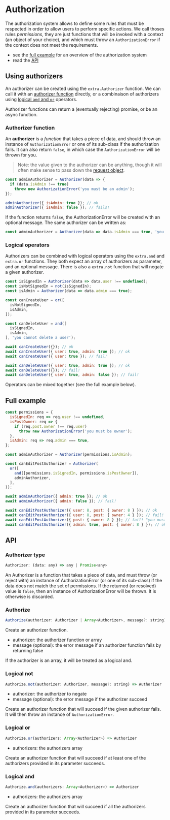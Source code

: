 # Authorization

The authorization system allows to define some rules that must be respected in
order to allow users to perform specific actions. We call thoses rules
*permissions*, they are just functions that will be invoked with a context (an
object of your choice), and which must throw an `AuthorizationError` if the
context does not meet the requirements.

- see the [full example](#full-example) for an overview of the authorization system
- read the [API](#api)

## Using authorizers

An authorizer can be created using the `extra.Authorizer` function. We can call
it with an [authorizer function](#authorizer-function) directly, or a
combinaison of authorizers using [logical `and` and `or`](#logical-operators)
operators.

Authorizer functions can return a (eventually rejecting) promise, or be an
async function.

### Authorizer function

An **authorizer** is a *function* that takes a piece of data, and should throw
an instance of `AuthorizationError` or one of its sub-class if the authorization
fails. It can also return `false`, in which case the `AuthorizationError` will
be thrown for you.

> Note: the value given to the authorizer can be anything, though it will often
> make sense to pass down the [request object](http://expressjs.com/en/4x/api.html#req).

```js
const adminAuthorizer = Authorizer(data => {
  if (data.isAdmin !== true)
    throw new AuthorizationError('you must be an admin');
});

adminAuthorizer({ isAdmin: true }); // ok
adminAuthorizer({ isAdmin: false }); // fails!
```

If the function returns `false`, the AuthorizationError will be created with an
optional message. The same authorizer can be written as:

```js
const adminAuthorizer = Authorizer(data => data.isAdmin === true, 'you must be an admin');
```

### Logical operators

Authorizers can be combined with logical operators using the `extra.and` and
`extra.or` functions. They both expect an array of authorizers as parameter,
and an optional message. There is also a `extra.not` function that will negate
a given authorizer.

```js
const isSignedIn = Authorizer(data => data.user !== undefined);
const isNotSignedIn = not(isSignedIn);
const isAdmin = Authorizer(data => data.admin === true);

const canCreateUser = or([
  isNotSignedIn,
  isAdmin,
]);

const canDeleteUser = and([
  isSignedIn,
  isAdmin,
], 'you cannot delete a user');

await canCreateUser({}); // ok
await canCreateUser({ user: true, admin: true }); // ok
await canCreateUser({ user: true }); // fail!

await canDeleteUser({ user: true, admin: true }); // ok
await canDeleteUser({}); // fail!
await canDeleteUser({ user: true, admin: false }); // fail!
```

Operators can be mixed together (see the full example below).

## Full example

```js
const permissions = {
  isSignedIn: req => req.user !== undefined,
  isPostOwner: req => {
    if (req.post.owner !== req.user)
      throw new AuthorizationError('you must be owner');
  },
  isAdmin: req => req.admin === true,
};

const adminAuthorizer = Authorizer(permissions.isAdmin);

const canEditPostAuthorizer = Authorizer(
  or([
    and([permissions.isSignedIn, permissions.isPostOwner]),
    adminAuthorizer,
  ],
));

await adminAuthorizer({ admin: true }); // ok
await adminAuthorizer({ admin: false }); // fail!

await canEditPostAuthorizer({ user: 8, post: { owner: 8 } }); // ok
await canEditPostAuthorizer({ user: 8, post: { owner: 4 } }); // fail!
await canEditPostAuthorizer({ post: { owner: 8 } }); // fail! "you must be owner"
await canEditPostAuthorizer({ admin: true, post: { owner: 8 } }); // ok
```

## API

### Authorizer type

```js
Authorizer: (data: any) => any | Promise<any>
```

An Authorizer is a function that takes a piece of data, and must throw (or
reject with) an instance of AuthorizationError (or one of its sub-class) if the
data does not match the set of permissions. If the returned (or resolved) value
is `false`, then an instance of AuthorizationError will be thrown. It is
otherwise is discarded.

### Authorize

```js
Authorize(authorizer: Authorizer | Array<Authorizer>, message?: string) => Authorizer
```

Create an authorizer function.

- authorizer: the authorizer function or array
- message (optional): the error message if an authorizer function fails by returning false

If the authorizer is an array, it will be treated as a logical and.

### Logical not

```js
Authorize.not(authorizer: Authorizer, message?: string) => Authorizer
```

- authorizer: the authorizer to negate
- message (optional): the error message if the authorizer succeed

Create an authorizer function that will succeed if the given authorizer fails.
It will then throw an instance of `AuthorizationError`.

### Logical or

```js
Authorize.or(authorizers: Array<Authorizer>) => Authorizer
```

- authorizers: the authorizers array

Create an authorizer function that will succeed if at least one of the
authorizers provided in its parameter succeeds.

### Logical and

```js
Authorize.and(authorizers: Array<Authorizer>) => Authorizer
```

- authorizers: the authorizers array

Create an authorizer function that will succeed if all the authorizers
provided in its parameter succeeds.
